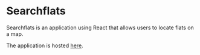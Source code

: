 # Searchflats

Searchflats is an application using React that allows users to locate flats on a map.

The application is hosted <a href="https://sebastianpfeu.github.io/Searchflats/" target="_blank">here</a>.

